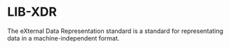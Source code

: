 # LIB-XDR
The eXternal Data Representation standard is a standard for representating data in a machine-independent format.
